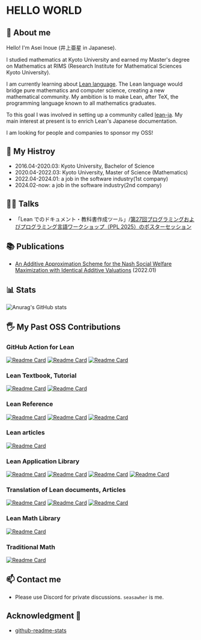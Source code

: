 # HELLO WORLD

## 🌱 About me

Hello! I'm Asei Inoue (井上亜星 in Japanese).

I studied mathematics at Kyoto University and earned my Master's degree on Mathematics at RIMS (Research Institute for Mathematical Sciences Kyoto University).

I am currently learning about [Lean language](https://lean-lang.org/). The Lean language would bridge pure mathematics and computer science, creating a new mathematical community. My ambition is to make Lean, after TeX, the programming language known to all mathematics graduates.

To this goal I was involved in setting up a community called [lean-ja](https://discord.gg/qR5hqRGj3N). My main interest at present is to enrich Lean's Japanese documentation.

I am looking for people and companies to sponsor my OSS!

## 🌵 My Histroy

* 2016.04-2020.03: Kyoto University, Bachelor of Science
* 2020.04-2022.03: Kyoto University, Master of Science (Mathematics)
* 2022.04-2024.01: a job in the software industry(1st company)
* 2024.02-now: a job in the software industry(2nd company)

## 🤵‍♂️ Talks

* 「Lean でのドキュメント・教科書作成ツール」/[第27回プログラミングおよびプログラミング言語ワークショップ（PPL 2025）のポスターセッション](https://jssst-ppl.org/workshop/2025/program.html#pgroup-A)

## 📚 Publications

* [An Additive Approximation Scheme for the Nash Social Welfare Maximization with Identical Additive Valuations](https://arxiv.org/abs/2201.01419) (2022.01)

## 📊 Stats

![Anurag's GitHub stats](https://github-readme-stats.vercel.app/api?username=Seasawher&show_icons=true&theme=transparent)

## 🖐️ My Past OSS Contributions

### GitHub Action for Lean

[![Readme Card](https://github-readme-stats.vercel.app/api/pin/?username=oliver-butterley&repo=lean-update&show_owner=true)](https://github.com/oliver-butterley/lean-update)
[![Readme Card](https://github-readme-stats.vercel.app/api/pin/?username=Seasawher&repo=lean-update&show_owner=true)](https://github.com/Seasawher/lean-update)
[![Readme Card](https://github-readme-stats.vercel.app/api/pin/?username=leanprover&repo=lean-action&show_owner=true)](https://github.com/leanprover/lean-action)

### Lean Textbook, Tutorial

[![Readme Card](https://github-readme-stats.vercel.app/api/pin/?username=yuma-mizuno&repo=lean-math-workshop&show_owner=true)](https://github.com/yuma-mizuno/lean-math-workshop)
[![Readme Card](https://github-readme-stats.vercel.app/api/pin/?username=leanprover-community&repo=lean4-metaprogramming-book&show_owner=true)](https://github.com/leanprover-community/lean4-metaprogramming-book)

### Lean Reference

[![Readme Card](https://github-readme-stats.vercel.app/api/pin/?username=lean-ja&repo=lean-by-example&show_owner=true)](https://github.com/lean-ja/lean-by-example)
[![Readme Card](https://github-readme-stats.vercel.app/api/pin/?username=Seasawher&repo=mathlib4-help&show_owner=true)](https://github.com/Seasawher/mathlib4-help)
[![Readme Card](https://github-readme-stats.vercel.app/api/pin/?username=lean-ja&repo=lean-by-example-legacy&show_owner=true)](https://github.com/lean-ja/lean-by-example-legacy)

### Lean articles

[![Readme Card](https://github-readme-stats.vercel.app/api/pin/?username=lean-ja&repo=zenn.dev&show_owner=true)](https://github.com/lean-ja/zenn.dev)

### Lean Application Library

[![Readme Card](https://github-readme-stats.vercel.app/api/pin/?username=Seasawher&repo=mdgen&show_owner=true)](https://github.com/Seasawher/mdgen)
[![Readme Card](https://github-readme-stats.vercel.app/api/pin/?username=Seasawher&repo=lean-book&show_owner=true)](https://github.com/Seasawher/lean-book)
[![Readme Card](https://github-readme-stats.vercel.app/api/pin/?username=Seasawher&repo=mk-exercise&show_owner=true)](https://github.com/Seasawher/mk-exercise)
[![Readme Card](https://github-readme-stats.vercel.app/api/pin/?username=Seasawher&repo=import-all&show_owner=true)](https://github.com/Seasawher/import-all)

### Translation of Lean documents, Articles

[![Readme Card](https://github-readme-stats.vercel.app/api/pin/?username=lean-ja&repo=math-in-type-theory-ja&show_owner=true)](https://github.com/lean-ja/math-in-type-theory-ja)
[![Readme Card](https://github-readme-stats.vercel.app/api/pin/?username=lean-ja&repo=fp-lean-ja&show_owner=true)](https://github.com/lean-ja/fp-lean-ja)
[![Readme Card](https://github-readme-stats.vercel.app/api/pin/?username=lean-ja&repo=mathematics_in_lean_source&show_owner=true)](https://github.com/lean-ja/mathematics_in_lean_source)

### Lean Math Library

[![Readme Card](https://github-readme-stats.vercel.app/api/pin/?username=Seasawher&repo=SelectionSort.lean&show_owner=true)](https://github.com/Seasawher/SelectionSort.lean)

### Traditional Math

[![Readme Card](https://github-readme-stats.vercel.app/api/pin/?username=Seasawher&repo=graduate_exam&show_owner=true)](https://github.com/Seasawher/graduate_exam)

## 📫 Contact me

* Please use Discord for private discussions. `seasawher` is me.



## Acknowledgment 🙇
* [github-readme-stats](https://github.com/anuraghazra/github-readme-stats)

